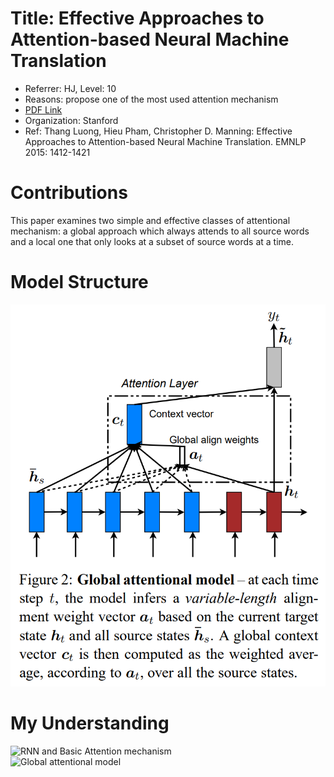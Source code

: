 # Title: Effective Approaches to Attention-based Neural Machine Translation
+ Referrer: HJ, Level: 10
+ Reasons: propose one of the most used attention mechanism
+ [PDF Link](https://arxiv.org/pdf/1508.04025.pdf)  
+ Organization: Stanford
+ Ref: 	Thang Luong, Hieu Pham, Christopher D. Manning: Effective Approaches to Attention-based Neural Machine Translation. EMNLP 2015: 1412-1421

# Contributions
This paper examines two simple and effective classes of attentional mechanism: a global approach which always attends to all source words and a local one that only looks at a subset of source words at a time.

# Model Structure
![Global attentional model](../Images/Global_attentional_model.png)	


# My Understanding	
![RNN and Basic Attention mechanism](../Images/RNN_Attention.jpg)	
![Global attentional model](../Images/Luong_Attention.jpg)

